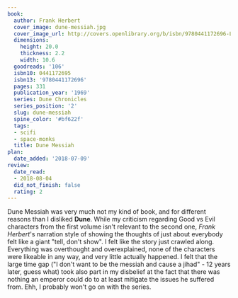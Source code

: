 ```yaml
---
book:
  author: Frank Herbert
  cover_image: dune-messiah.jpg
  cover_image_url: http://covers.openlibrary.org/b/isbn/9780441172696-L.jpg
  dimensions:
    height: 20.0
    thickness: 2.2
    width: 10.6
  goodreads: '106'
  isbn10: 0441172695
  isbn13: '9780441172696'
  pages: 331
  publication_year: '1969'
  series: Dune Chronicles
  series_position: '2'
  slug: dune-messiah
  spine_color: '#bf622f'
  tags:
  - scifi
  - space-monks
  title: Dune Messiah
plan:
  date_added: '2018-07-09'
review:
  date_read:
  - 2018-08-04
  did_not_finish: false
  rating: 2
---
```


Dune Messiah was very much not my kind of book, and for different reasons than I disliked **Dune**. While my criticism regarding Good vs Evil characters from the first volume isn't relevant to the second one, *Frank Herbert*'s narration style of showing the thoughts of just about everybody felt like a giant "tell, don't show". I felt like the story just crawled along. Everything was overthought and overexplained, none of the characters were likeable in any way, and very little actually happened. I felt that the large time gap ("I don't want to be the messiah and cause a jihad" - 12 years later, guess what) took also part in my disbelief at the fact that there was nothing an emperor could do to at least mitigate the issues he suffered from. Ehh, I probably won't go on with the series.
